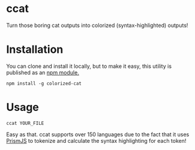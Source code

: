 # ccat
Turn those boring cat outputs into colorized (syntax-highlighted) outputs!

# Installation
You can clone and install it locally, but to make it easy, this utility is published as an [npm module.](https://www.npmjs.com/package/colorized-cat)

`npm install -g colorized-cat`

# Usage
`ccat YOUR_FILE`

Easy as that. ccat supports over 150 languages due to the fact that it uses [PrismJS](https://github.com/PrismJS/prism) to tokenize and calculate the syntax highlighting for each token!
